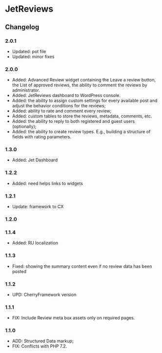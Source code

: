 # JetReviews

## Changelog

### 2.0.1
- Updated: pot file
- Updated: minor fixes

### 2.0.0
- Added: Advanced Review widget containing the Leave a review button, the List of approved reviews, the ability to comment the reviews by administrator.
- Added: JetReviews dashboard to WordPress console.
- Added: the ability to assign custom settings for every available post and adjust the behavior conditions for the reviews;
- Added: ability to rate and comment every review;
- Added: custom tables to store the reviews, metadata, comments, etc.
- Added: the ability to reply to both registered and guest users (optionally);
- Added: the ability to create review types. E.g., building a structure of fields with rating parameters.

### 1.3.0
- Added: Jet Dashboard

### 1.2.2
- Added: need helps links to widgets

### 1.2.1
- Update: framework to CX

### 1.2.0

### 1.1.4
- Added: RU localization

### 1.1.3
- Fixed: showing the summary content even if no review data has been posted

### 1.1.2
- UPD: CherryFramework version

### 1.1.1
- FIX: Include Review meta box assets only on required pages.

### 1.1.0
- ADD: Structured Data markup;
- FIX: Conflicts with PHP 7.2.
